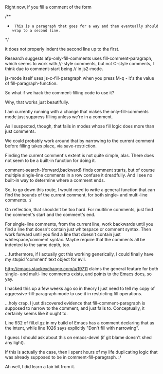 Right now, if you fill a comment of the form

  /**
   *      This is a paragraph that goes for a way and then eventually should wrap to a second line.
   */

it does not properly indent the second line up to the first.

Research suggests afp-only-fill-comments uses fill-comment-paragraph, which
seems to work with //-style comments, but not C-style comments, I think due to
comment-start being // in js2-mode.

js-mode itself uses js-c-fill-paragraph when you press M-q - it's the value of
fill-paragraph-function.

So what if we hack the comment-filling code to use it?

Why, that works just beautifully.

I am currently running with a change that makes the only-fill-comments mode
just suppress filling unless we're in a comment.

As I suspected, though, that fails in modes whose fill logic does more than
just comments.

We could probably work around that by narrowing to the current comment before
filling takes place, via save-restriction.

Finding the current comment's extent is not quite simple, alas. There does not
seem to be a built-in function for doing it.

comment-search-{forward,backward} finds comment starts, but of course multiple
single-line comments in a row confuse it dreadfully. And I see no built-in way
to determine where a comment ends.

So, to go down this route, I would need to write a general function that can
find the bounds of the current comment, for both single- and multi-line
comments. :/

On reflection, that shouldn't be too hard. For multiline comments, just find
the comment's start and the comment's end.

For single-line comments, from the current line, work backwards until you find
a line that doesn't contain just whitespace or comment syntax. Then work
forward until you find a line that doesn't contain just whitespace/comment
syntax. Maybe require that the comments all be indented to the same depth,
too.

...furthermore, if I actually got this working generically, I could finally
have my stupid 'comment' text object for evil.

http://emacs.stackexchange.com/a/19711 claims the general feature for both
single- and multi-line comments exists, and points to the Emacs docs, so yay.

I hacked this up a few weeks ago so in theory I just need to tell my copy of
aggressive-fill-paragraph mode to use it in restricting fill operations.

...holy crap. I just discovered evidence that fill-comment-paragraph is
supposed to narrow to the comment, and just fails to. Conceptually, it
certainly seems like it ought to.

Line 932 of fill.el.gz in my build of Emacs has a comment declaring that as
the intent, while line 1026 says explicitly "Don't fill with narrowing".

I guess I should ask about this on emacs-devel (if git blame doesn't shed any
light).

If this is actually the case, then I spent hours of my life duplicating logic
that was already supposed to be in comment-fill-paragraph. :/

Ah well, I did learn a fair bit from it.
